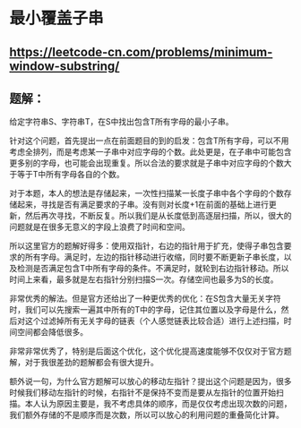 # 最小覆盖子串

## https://leetcode-cn.com/problems/minimum-window-substring/


## 题解：

给定字符串S、字符串T，在S中找出包含T所有字母的最小子串。

针对这个问题，首先提出一点在前面题目的到的启发：包含T所有字母，可以不用考虑全排列，而是考虑某一子串中对应字母的个数。此处更是，在子串中可能包含更多别的字母，也可能会出现重复。所以合法的要求就是子串中对应字母的个数大于等于T中所有字母各自的个数。

对于本题，本人的想法是存储起来，一次性扫描某一长度子串中各个字母的个数存储起来，寻找是否有满足要求的子串。没有则对长度+1在前面的基础上进行更新，然后再次寻找，不断反复。所以我们是从长度低到高逐层扫描，所以，很大的问题就是在很多无意义的字段上浪费了时间和空间。

所以这里官方的题解好得多：使用双指针，右边的指针用于扩充，使得子串包含要求的所有字母。满足时，左边的指针移动进行收缩，同时要不断更新子串长度，以及检测是否满足包含T中所有字母的条件。不满足时，就轮到右边指针移动。所以时间上来看，最多就是左右指针分别扫描S一次。存储空间也最多为S的长度。

非常优秀的解法。但是官方还给出了一种更优秀的优化：在S包含大量无关字符时，我们可以先搜索一遍其中所有的T中的字母，记住其位置以及字母是什么，然后对这个过滤掉所有无关字母的链表（个人感觉链表比较合适）进行上述扫描，时间空间都会降低很多。

非常非常优秀了，特别是后面这个优化，这个优化提高速度能够不仅仅对于官方题解，对于我很差劲的题解都会有很大提升。

额外说一句，为什么官方题解可以放心的移动左指针？提出这个问题是因为，很多时候我们移动左指针的时候，右指针不是保持不变而是要从左指针的位置开始扫描。本人认为原因主要是，我不考虑具体的顺序，而是仅仅考虑出现次数的问题，我们额外存储的不是顺序而是次数，所以可以放心的利用问题的重叠简化计算。
